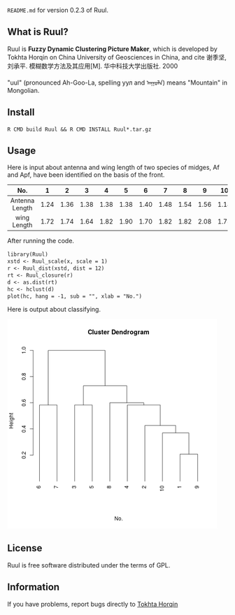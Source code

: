 `README.md` for version 0.2.3 of Ruul.

## What is Ruul? ##

Ruul is **Fuzzy Dynamic Clustering Picture Maker**, 
which is developed by Tokhta Horqin on China University of Geosciences in China, 
and cite 谢季坚, 刘承平. 模糊数学方法及其应用[M]. 华中科技大学出版社. 2000

"uul" (pronounced Ah-Goo-La, spelling уул and ᠠᠭᠤᠯᠠ) means "Mountain" in Mongolian.

## Install ##

    R CMD build Ruul && R CMD INSTALL Ruul*.tar.gz

## Usage ##

Here is input about antenna and wing length of two species of midges, 
Af and Apf, have been identified on the basis of the front.

|        No.     |  1   |  2   |  3   |  4   |  5   |  6   |  7   |  8   |  9   | 10   |
|:--------------:| ---- | ---- | ---- | ---- |----- |----- | ---- | ---- | ---- | ---- |
| Antenna Length | 1.24 | 1.36 | 1.38 | 1.38 | 1.38 | 1.40 | 1.48 | 1.54 | 1.56 | 1.14 |
|   wing Length  | 1.72 | 1.74 | 1.64 | 1.82 | 1.90 | 1.70 | 1.82 | 1.82 | 2.08 | 1.78 |

After running the code.

    library(Ruul)
    xstd <- Ruul_scale(x, scale = 1)
    r <- Ruul_dist(xstd, dist = 12)
    rt <- Ruul_closure(r)
    d <- as.dist(rt)
    hc <- hclust(d)
    plot(hc, hang = -1, sub = "", xlab = "No.")

Here is output about classifying.

![demo](demo.bmp)

## License ##

Ruul is free software distributed under the terms of GPL.

## Information ##

If you have problems, report bugs directly to [Tokhta Horqin](tokhta@outlook.com)

